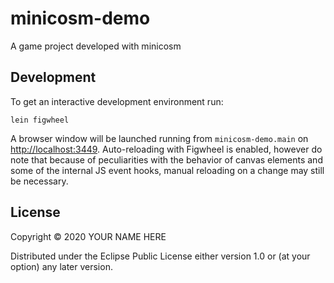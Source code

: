 minicosm-demo
========

A game project developed with minicosm

## Development

To get an interactive development environment run:

    lein figwheel

A browser window will be launched running from `minicosm-demo.main` on [http://localhost:3449](http://localhost:3449). Auto-reloading with Figwheel is enabled, however do note that because of peculiarities with the behavior of canvas elements and some of the internal JS event hooks, manual reloading on a change may still be necessary.

## License

Copyright © 2020 YOUR NAME HERE

Distributed under the Eclipse Public License either version 1.0 or (at your option) any later version.

